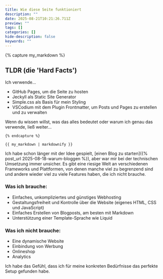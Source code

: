 ```yaml
---
title: Wie diese Seite funktioniert
description: ""
date: 2025-08-21T10:21:26.711Z
preview: ""
tags: []
categories: []
hide-description: false
keywords: ""
---
```


<section>
    {% capture my_markdown %}

## TLDR (die 'Hard Facts')

Ich verwende...
- GitHub Pages, um die Seite zu hosten
- Jeckyll als Static Site Generator
- Simple.css als Basis für mein Styling
- VSCodium mit dem Plugin Frontmatter, um Posts und Pages zu erstellen und zu verwalten

Wenn du wissen willst, was das alles bedeutet oder warum ich genau das verwende, ließ weiter...

    {% endcapture %}

    {{ my_markdown | markdownify }}
</section>

Ich habe schon länger mit der Idee gespielt, [einen Blog zu starten]({% post_url 2025-08-18-warum-bloggen %}), aber war mir bei der technischen Umsetzung immer unsicher. Es gibt eine riesige Welt an verschiedenen Frameworks und Plattformen, von denen manche viel zu begrenzend sind und andere wieder viel zu viele Features haben, die ich nicht brauche.

### Was ich brauche:
- Einfaches, unkompliziertes und günstiges Webhosting
- Gestaltungsfreiheit und Kontrolle über die Website (eigenes HTML, CSS und JavaScript)
- Einfaches Erstellen von Blogposts, am besten mit Markdown
- Unterstützung einer Template-Sprache wie Liquid

### Was ich nicht brauche:
- Eine dynamische Website
- Einbindung von Werbung
- Onlineshop
- Analytics

Ich habe das Gefühl, dass ich für meine konkreten Bedürfnisse das perfekte Setup gefunden habe.